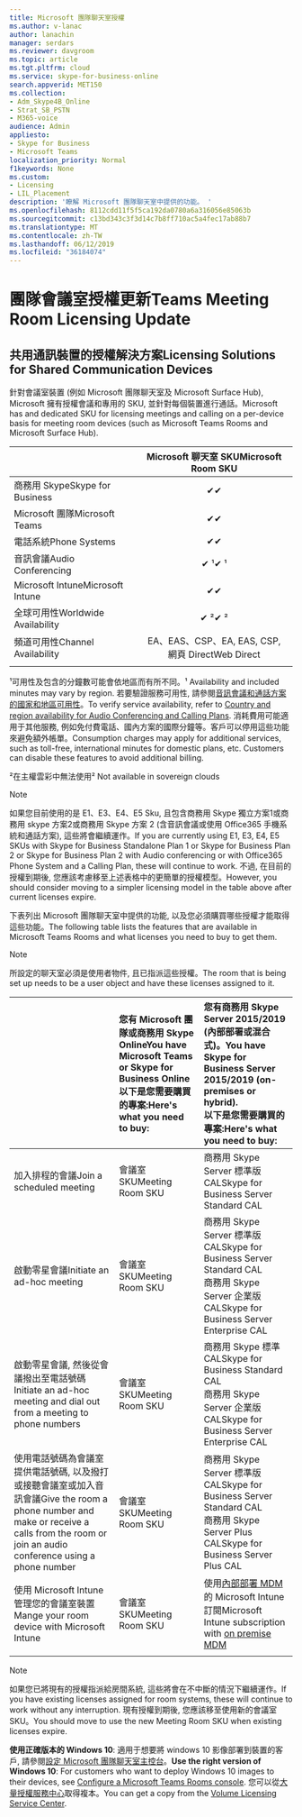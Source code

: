 ```yaml
---
title: Microsoft 團隊聊天室授權
ms.author: v-lanac
author: lanachin
manager: serdars
ms.reviewer: davgroom
ms.topic: article
ms.tgt.pltfrm: cloud
ms.service: skype-for-business-online
search.appverid: MET150
ms.collection:
- Adm_Skype4B_Online
- Strat_SB_PSTN
- M365-voice
audience: Admin
appliesto:
- Skype for Business
- Microsoft Teams
localization_priority: Normal
f1keywords: None
ms.custom:
- Licensing
- LIL_Placement
description: '瞭解 Microsoft 團隊聊天室中提供的功能。 '
ms.openlocfilehash: 8112cdd11f5f5ca192da0780a6a316056e85063b
ms.sourcegitcommit: c13bd343c3f3d14c7b8ff710ac5a4fec17ab88b7
ms.translationtype: MT
ms.contentlocale: zh-TW
ms.lasthandoff: 06/12/2019
ms.locfileid: "36184074"
---
```

# <a name="teams-meeting-room-licensing-update"></a><span data-ttu-id="702ee-103">團隊會議室授權更新</span><span class="sxs-lookup"><span data-stu-id="702ee-103">Teams Meeting Room Licensing Update</span></span> 

## <a name="licensing-solutions-for-shared-communication-devices"></a><span data-ttu-id="702ee-104">共用通訊裝置的授權解決方案</span><span class="sxs-lookup"><span data-stu-id="702ee-104">Licensing Solutions for Shared Communication Devices</span></span>

<span data-ttu-id="702ee-105">針對會議室裝置 (例如 Microsoft 團隊聊天室及 Microsoft Surface Hub), Microsoft 擁有授權會議和專用的 SKU, 並針對每個裝置進行通話。</span><span class="sxs-lookup"><span data-stu-id="702ee-105">Microsoft has and dedicated SKU for licensing meetings and calling on a per-device basis for meeting room devices (such as Microsoft Teams Rooms and Microsoft Surface Hub).</span></span>

||<span data-ttu-id="702ee-106">Microsoft 聊天室 SKU</span><span class="sxs-lookup"><span data-stu-id="702ee-106">Microsoft Room SKU</span></span> |  
|:--- |:---: |
|<span data-ttu-id="702ee-107">商務用 Skype</span><span class="sxs-lookup"><span data-stu-id="702ee-107">Skype for Business</span></span> |<span data-ttu-id="702ee-108">&#x2714;</span><span class="sxs-lookup"><span data-stu-id="702ee-108">&#x2714;</span></span>|
|<span data-ttu-id="702ee-109">Microsoft 團隊</span><span class="sxs-lookup"><span data-stu-id="702ee-109">Microsoft Teams</span></span>|  <span data-ttu-id="702ee-110">&#x2714;</span><span class="sxs-lookup"><span data-stu-id="702ee-110">&#x2714;</span></span>|
|<span data-ttu-id="702ee-111">電話系統</span><span class="sxs-lookup"><span data-stu-id="702ee-111">Phone Systems</span></span>|  <span data-ttu-id="702ee-112">&#x2714;</span><span class="sxs-lookup"><span data-stu-id="702ee-112">&#x2714;</span></span>|
|<span data-ttu-id="702ee-113">音訊會議</span><span class="sxs-lookup"><span data-stu-id="702ee-113">Audio Conferencing</span></span>|<span data-ttu-id="702ee-114">&#x2714; &sup1;</span><span class="sxs-lookup"><span data-stu-id="702ee-114">&#x2714; &sup1;</span></span>|
|<span data-ttu-id="702ee-115">Microsoft Intune</span><span class="sxs-lookup"><span data-stu-id="702ee-115">Microsoft Intune</span></span>|<span data-ttu-id="702ee-116">&#x2714;</span><span class="sxs-lookup"><span data-stu-id="702ee-116">&#x2714;</span></span>|  
|<span data-ttu-id="702ee-117">全球可用性</span><span class="sxs-lookup"><span data-stu-id="702ee-117">Worldwide Availability</span></span> | <span data-ttu-id="702ee-118">&#x2714; &sup2;</span><span class="sxs-lookup"><span data-stu-id="702ee-118">&#x2714; &sup2;</span></span>|
|<span data-ttu-id="702ee-119">頻道可用性</span><span class="sxs-lookup"><span data-stu-id="702ee-119">Channel Availability</span></span> | <span data-ttu-id="702ee-120">EA、EAS、CSP、</span><span class="sxs-lookup"><span data-stu-id="702ee-120">EA, EAS, CSP,</span></span> <br><span data-ttu-id="702ee-121">網頁 Direct</span><span class="sxs-lookup"><span data-stu-id="702ee-121">Web Direct</span></span> |
| | | |

<span data-ttu-id="702ee-122">&sup1;可用性及包含的分鐘數可能會依地區而有所不同。</span><span class="sxs-lookup"><span data-stu-id="702ee-122">&sup1; Availability and included minutes may vary by region.</span></span> <span data-ttu-id="702ee-123">若要驗證服務可用性, 請參閱[音訊會議和通話方案的國家和地區可用性](http://docs.microsoft.com/microsoftteams/country-and-region-availability-for-audio-conferencing-and-calling-plans)。</span><span class="sxs-lookup"><span data-stu-id="702ee-123">To verify service availability, refer to  [Country and region availability for Audio Conferencing and Calling Plans](http://docs.microsoft.com/microsoftteams/country-and-region-availability-for-audio-conferencing-and-calling-plans).</span></span> <span data-ttu-id="702ee-124">消耗費用可能適用于其他服務, 例如免付費電話、國內方案的國際分鐘等。客戶可以停用這些功能來避免額外帳單。</span><span class="sxs-lookup"><span data-stu-id="702ee-124">Consumption charges may apply for additional services, such as toll-free, international minutes for domestic plans, etc. Customers can disable these features to avoid additional billing.</span></span>  

<span data-ttu-id="702ee-125">&sup2;在主權雲彩中無法使用</span><span class="sxs-lookup"><span data-stu-id="702ee-125">&sup2; Not available in sovereign clouds</span></span>  


> [!NOTE]
> <span data-ttu-id="702ee-126">如果您目前使用的是 E1、E3、E4、E5 Sku, 且包含商務用 Skype 獨立方案1或商務用 skype 方案2或商務用 Skype 方案 2 (含音訊會議或使用 Office365 手機系統和通話方案), 這些將會繼續運作。</span><span class="sxs-lookup"><span data-stu-id="702ee-126">If you are currently using E1, E3, E4, E5 SKUs with Skype for Business Standalone Plan 1 or Skype for Business Plan 2 or Skype for Business Plan 2 with Audio conferencing or with Office365 Phone System and a Calling Plan, these will continue to work.</span></span> <span data-ttu-id="702ee-127">不過, 在目前的授權到期後, 您應該考慮移至上述表格中的更簡單的授權模型。</span><span class="sxs-lookup"><span data-stu-id="702ee-127">However, you should consider moving to a simpler licensing model in the table above after current licenses expire.</span></span>  

<span data-ttu-id="702ee-128">下表列出 Microsoft 團隊聊天室中提供的功能, 以及您必須購買哪些授權才能取得這些功能。</span><span class="sxs-lookup"><span data-stu-id="702ee-128">The following table lists the features that are available in Microsoft Teams Rooms and what licenses you need to buy to get them.</span></span>
  
> [!NOTE]
> <span data-ttu-id="702ee-129">所設定的聊天室必須是使用者物件, 且已指派這些授權。</span><span class="sxs-lookup"><span data-stu-id="702ee-129">The room that is being set up needs to be a user object and have these licenses assigned to it.</span></span>

|  | <span data-ttu-id="702ee-130">您有 Microsoft 團隊或商務用 Skype Online</span><span class="sxs-lookup"><span data-stu-id="702ee-130">You have Microsoft Teams or Skype for Business Online</span></span> <br/> <span data-ttu-id="702ee-131">以下是您需要購買的專案:</span><span class="sxs-lookup"><span data-stu-id="702ee-131">Here's what you need to buy:</span></span>   |<span data-ttu-id="702ee-132">您有商務用 Skype Server 2015/2019 (內部部署或混合式)。</span><span class="sxs-lookup"><span data-stu-id="702ee-132">You have Skype for Business Server 2015/2019 (on-premises or hybrid).</span></span> <br/> <span data-ttu-id="702ee-133">以下是您需要購買的專案:</span><span class="sxs-lookup"><span data-stu-id="702ee-133">Here's what you need to buy:</span></span>|
|:-----|:-----|:-----|
|<span data-ttu-id="702ee-134">加入排程的會議</span><span class="sxs-lookup"><span data-stu-id="702ee-134">Join a scheduled meeting</span></span>  | <span data-ttu-id="702ee-135">會議室 SKU</span><span class="sxs-lookup"><span data-stu-id="702ee-135">Meeting Room SKU</span></span>  |<span data-ttu-id="702ee-136">商務用 Skype Server 標準版 CAL</span><span class="sxs-lookup"><span data-stu-id="702ee-136">Skype for Business Server Standard CAL</span></span>  |
|<span data-ttu-id="702ee-137">啟動零星會議</span><span class="sxs-lookup"><span data-stu-id="702ee-137">Initiate an ad-hoc meeting</span></span> | <span data-ttu-id="702ee-138">會議室 SKU</span><span class="sxs-lookup"><span data-stu-id="702ee-138">Meeting Room SKU</span></span>  |<span data-ttu-id="702ee-139">商務用 Skype Server 標準版 CAL</span><span class="sxs-lookup"><span data-stu-id="702ee-139">Skype for Business Server Standard CAL</span></span>  <br/> <span data-ttu-id="702ee-140">商務用 Skype Server 企業版 CAL</span><span class="sxs-lookup"><span data-stu-id="702ee-140">Skype for Business Server Enterprise CAL</span></span>|
|<span data-ttu-id="702ee-141">啟動零星會議, 然後從會議撥出至電話號碼</span><span class="sxs-lookup"><span data-stu-id="702ee-141">Initiate an ad-hoc meeting and dial out from a meeting to phone numbers</span></span> |  <span data-ttu-id="702ee-142">會議室 SKU</span><span class="sxs-lookup"><span data-stu-id="702ee-142">Meeting Room SKU</span></span> |<span data-ttu-id="702ee-143">商務用 Skype 標準 CAL</span><span class="sxs-lookup"><span data-stu-id="702ee-143">Skype for Business Standard CAL</span></span>  <br/> <span data-ttu-id="702ee-144">商務用 Skype Server 企業版 CAL</span><span class="sxs-lookup"><span data-stu-id="702ee-144">Skype for Business Server Enterprise CAL</span></span>|
|<span data-ttu-id="702ee-145">使用電話號碼為會議室提供電話號碼, 以及撥打或接聽會議室或加入音訊會議</span><span class="sxs-lookup"><span data-stu-id="702ee-145">Give the room a phone number and make or receive a calls from the room or join an audio conference using a phone number</span></span>  | <span data-ttu-id="702ee-146">會議室 SKU</span><span class="sxs-lookup"><span data-stu-id="702ee-146">Meeting Room SKU</span></span>  |<span data-ttu-id="702ee-147">商務用 Skype Server 標準版 CAL</span><span class="sxs-lookup"><span data-stu-id="702ee-147">Skype for Business Server Standard CAL</span></span>  <br/> <span data-ttu-id="702ee-148">商務用 Skype Server Plus CAL</span><span class="sxs-lookup"><span data-stu-id="702ee-148">Skype for Business Server Plus CAL</span></span>  |
|<span data-ttu-id="702ee-149">使用 Microsoft Intune 管理您的會議室裝置</span><span class="sxs-lookup"><span data-stu-id="702ee-149">Mange your room device with Microsoft Intune</span></span> |<span data-ttu-id="702ee-150">會議室 SKU</span><span class="sxs-lookup"><span data-stu-id="702ee-150">Meeting Room SKU</span></span>  |<span data-ttu-id="702ee-151">使用[內部部署 MDM](https://docs.microsoft.com/sccm/mdm/plan-design/plan-on-premises-mdm)的 Microsoft Intune 訂閱</span><span class="sxs-lookup"><span data-stu-id="702ee-151">Microsoft Intune subscription with [on premise MDM](https://docs.microsoft.com/sccm/mdm/plan-design/plan-on-premises-mdm)</span></span> |
| |||

> [!NOTE]
> <span data-ttu-id="702ee-152">如果您已將現有的授權指派給房間系統, 這些將會在不中斷的情況下繼續運作。</span><span class="sxs-lookup"><span data-stu-id="702ee-152">If you have existing licenses assigned for room systems, these will continue to work without any interruption.</span></span> <span data-ttu-id="702ee-153">現有授權到期後, 您應該移至使用新的會議室 SKU。</span><span class="sxs-lookup"><span data-stu-id="702ee-153">You should move to use the new Meeting Room SKU when existing licenses expire.</span></span>  

 <span data-ttu-id="702ee-154">**使用正確版本的 Windows 10**: 適用于想要將 windows 10 影像部署到裝置的客戶, 請參閱[設定 Microsoft 團隊聊天室主控台](https://docs.microsoft.com/microsoftteams/room-systems/console)。</span><span class="sxs-lookup"><span data-stu-id="702ee-154">**Use the right version of Windows 10**: For customers who want to deploy Windows 10 images to their devices, see [Configure a Microsoft Teams Rooms console](https://docs.microsoft.com/microsoftteams/room-systems/console).</span></span> <span data-ttu-id="702ee-155">您可以從[大量授權服務中心](https://www.microsoft.com/Licensing/servicecenter/)取得複本。</span><span class="sxs-lookup"><span data-stu-id="702ee-155">You can get a copy from the [Volume Licensing Service Center](https://www.microsoft.com/Licensing/servicecenter/).</span></span>
